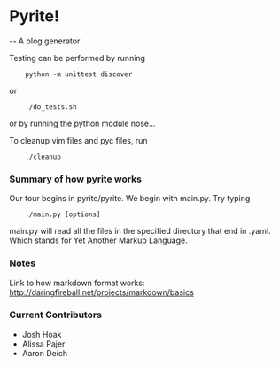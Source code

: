 
# Pyrite!

-- A blog generator 


Testing can be performed by running 

        python -m unittest discover
        
or

        ./do_tests.sh

or by running the python module nose...

To cleanup vim files and pyc files, run
    
        ./cleanup

### Summary of how pyrite works
Our tour begins in pyrite/pyrite. 
We begin with main.py. Try typing

        ./main.py [options]   

main.py will read all the files in the specified directory that end in .yaml. Which stands for Yet Another Markup Language. 



### Notes
Link to how markdown format works: http://daringfireball.net/projects/markdown/basics  
 



### Current Contributors 

  * Josh Hoak
  * Alissa Pajer 
  * Aaron Deich
